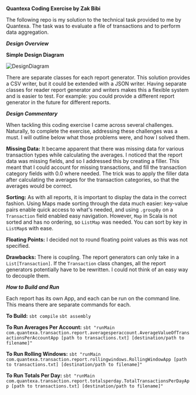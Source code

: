 **Quantexa Coding Exercise by Zak Bibi**

The following repo is my solution to the technical task provided to me by Quantexa. The task was to evaluate a file of transactions and to perform data aggregation.

***Design Overview***

**Simple Design Diagram**

![DesignDiagram](https://cdn.discordapp.com/attachments/777309166343290920/821678793348349952/quantexadesign.png)

There are separate classes for each report generator. This solution provides a CSV writer, but it could be extended with a JSON writer. Having separate classes for reader report generator and writers makes this a flexible system and is easier to test. For example: you could provide a different report generator in the future for different reports.

***Design Commentary***

When tackling this coding exercise I came across several challenges. Naturally, to complete the exercise, addressing these challenges was a must. I will outline below what those problems were, and how I solved them.

**Missing Data:**
It became apparent that there was missing data for various transaction types while calculating the averages. I noticed that the report data was missing fields, and so I addressed this by creating a filler. This meant that I could account for missing transactions, and fill the transaction category fields with 0.0 where needed. The trick was to apply the filler data after calculating the averages for the transaction categories, so that the averages would be correct. 


**Sorting:**
As with all reports, it is important to display the data in the correct fashion. Using Maps made sorting through the data much easier: key-value pairs enable quick access to what's needed, and using `.groupBy` on a `Transaction` field enabled easy navigation. However, `Map` in Scala is not sorted and has no ordering, so `ListMap` was needed. You can sort by key in `ListMap`s with ease.

**Floating Points:**
I decided not to round floating point values as this was not specified.

**Drawbacks:**
There is coupling. The report generators can only take in a `List[Transaction]`. If the `Transaction` class changes, all the report generators potentially have to be rewritten. I could not think of an easy way to decouple them.


***How to Build and Run***

Each report has its own App, and each can be run on the command line. This means there are separate commands for each. 

**To Build:**
`sbt compile` 
`sbt assembly`

**To Run Averages Per Account:**
`sbt "runMain com.quantexa.transaction.report.averagesperaccount.AverageValueOfTransactionsPerAccountApp [path to transactions.txt] [destination/path to filename]"`

**To Run Rolling Windows:**
`sbt "runMain com.quantexa.transaction.report.rollingwindows.RollingWindowApp [path to transactions.txt] [destination/path to filename]"`

**To Run Totals Per Day:**
`sbt "runMain com.quantexa.transaction.report.totalsperday.TotalTransactionsPerDayApp [path to transactions.txt] [destination/path to filename]"`
